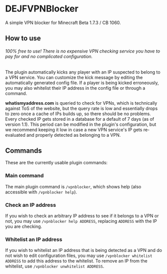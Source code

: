# DEJFVPNBlocker
 A simple VPN blocker for Minecraft Beta 1.7.3 / CB 1060.

## How to use

###### 100% free to use! There is no expensive VPN checking service you have to pay for and no complicated configuration.

The plugin automatically kicks any player with an IP suspected to belong to a VPN service. You can customize the kick message by editing the automatically generated config file. If a player is being kicked erroneously, you may also whitelist their IP address in the config file or through a command.

**whatismyaddress.com** is queried to check for VPNs, which is technically against ToS of the website, but the query rate is low and essentially drops to zero once a cache of IPs builds up, so there should be no problems. Every checked IP gets stored in a database for a default of 7 days (as of version 1.1). This period can be modified in the plugin's configuration, but we recommend keeping it low in case a new VPN service's IP gets re-evaluated and properly detected as belonging to a VPN.


## Commands

These are the currently usable plugin commands:

### Main command

The main plugin command is `/vpnblocker`, which shows help (also accessible with `/vpnblocker help`).

### Check an IP address

If you wish to check an arbitrary IP address to see if it belongs to a VPN or not, you may use `/vpnblocker help ADDRESS`, replacing `ADDRESS` with the IP you are checking.

### Whitelist an IP address

If you wish to whitelist an IP address that is being detected as a VPN and do not wish to edit configuration files, you may use `/vpnblocker whitelist ADDRESS` to add this address to the whitelist. To remove an IP from the whitelist, use `/vpnblocker unwhitelist ADDRESS`.
